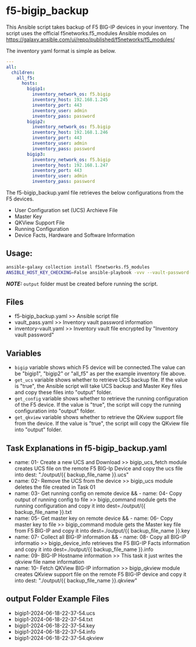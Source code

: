 # f5-bigip_backup

This Ansible script takes backup of F5 BIG-IP devices in your inventory. The script uses the official f5networks.f5_modules Ansible modules on https://galaxy.ansible.com/ui/repo/published/f5networks/f5_modules/

The inventory yaml format is simple as below.


```yml
---
all:
  children:
    all_f5:
      hosts:
        bigip1:
          inventory_network_os: f5.bigip
          inventory_host: 192.168.1.245
          inventory_port: 443
          inventory_user: admin
          inventory_pass: password
        bigip2:
          inventory_network_os: f5.bigip
          inventory_host: 192.168.1.246
          inventory_port: 443
          inventory_user: admin
          inventory_pass: password
        bigip3:
          inventory_network_os: f5.bigip
          inventory_host: 192.168.1.247
          inventory_port: 443
          inventory_user: admin
          inventory_pass: password
```


The f5-bigip_backup.yaml file retrieves the below configurations from the F5 devices.

- User Configuration set (UCS) Archieve File
- Master Key
- QKView Support File
- Running Configuration
- Device Facts, Hardware and Software Information

## Usage:
```bash
ansible-galaxy collection install f5networks.f5_modules
ANSIBLE_HOST_KEY_CHECKING=False ansible-playbook -vvv --vault-password-file vault_pass.yaml -i inventory-vault.yaml f5-bigip_backup.yaml --extra-vars="bigip=bigip1" --extra-vars="get_ucs=true" --extra-vars="get_config=true" --extra-vars="get_qkview=true"
```

**_NOTE:_**  `output` folder must be created before running the script.

## Files
- f5-bigip_backup.yaml >> Ansible script file
- vault_pass.yaml >> Inventory vault password information
- inventory-vault.yaml >> Inventory vault file encrypted by "Inventory vault password"

## Variables
- `bigip` variable shows which F5 device will be connected.The value can be "bigip1", "bigip2" or "all_f5" as per the example inventory file above.
- `get_ucs` variable shows whether to retrieve UCS backup file. If the value is "true", the Ansible script will take UCS backup and Master Key files and copy these files into "output" folder.
- `get_config` variable shows whether to retrieve the running configuration of the F5 device. If the value is "true", the script will copy the running configuration into "output" folder.
- `get_qkview` variable shows whether to retrieve the QKview support file from the device.  If the value is "true", the script will copy the QKview file into "output" folder.


## Task Explanations in f5-bigip_backup.yaml
- name: 01- Create a new UCS and Download >> bigip_ucs_fetch module creates UCS file on the remote F5 BIG-Ip Device and copy the ucs file into dest: "./output/{{ backup_file_name }}.ucs"
- name: 02- Remove the UCS from the device >> bigip_ucs module deletes the file created in Task 01
- name: 03- Get running config on remote device && - name: 04- Copy output of running config to file >> bigip_command module gets the running configuration and copy it into dest=./output/{{ backup_file_name }}.txt
- name: 05- Get master key on remote device && - name: 06- Copy master key to file >> bigip_command module gets the Master key file from F5 BIG-IP and copy it into dest=./output/{{ backup_file_name }}.key
- name: 07- Collect all BIG-IP information && - name: 08- Copy all BIG-IP informatio >> bigip_device_info retrieves the F5 BIG-IP Facts information and copy it into dest=./output/{{ backup_file_name }}.info
- name: 09- BIG-IP Hostname information >> This task it just writes the qkview file name information
- name: 10- Fetch QKView BIG-IP information >> bigip_qkview module creates QKview support file on the remote F5 BIG-IP device and copy it into dest: "./output/{{ backup_file_name }}.qkview"

## output Folder Example Files
- bigip1-2024-06-18-22-37-54.ucs
- bigip1-2024-06-18-22-37-54.txt
- bigip1-2024-06-18-22-37-54.key
- bigip1-2024-06-18-22-37-54.info
- bigip1-2024-06-18-22-37-54.qkview




